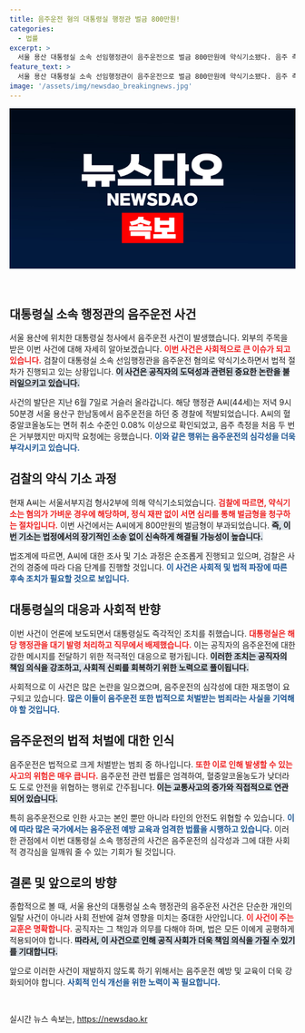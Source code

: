 ```yaml
---
title: 음주운전 혐의 대통령실 행정관 벌금 800만원!
categories:
  - 법률
excerpt: >
  서울 용산 대통령실 소속 선임행정관이 음주운전으로 벌금 800만원에 약식기소됐다. 음주 측정을 거부하다가 결국 면허 취소 수준으로 확인된 A씨의 충격적인 행보에 정치권이 술렁이고 있다!
feature_text: >
  서울 용산 대통령실 소속 선임행정관이 음주운전으로 벌금 800만원에 약식기소됐다. 음주 측정을 거부하다가 결국 면허 취소 수준으로 확인된 A씨의 충격적인 행보에 정치권이 술렁이고 있다!
image: '/assets/img/newsdao_breakingnews.jpg'
---
```


<p><img src="/assets/img/newsdao_breakingnews.jpg" alt="firstkoreanews 속보" /></p>

<p data-ke-size="size16">&nbsp;</p>

<h2 data-ke-size="size26">대통령실 소속 행정관의 음주운전 사건</h2>

<p data-ke-size="size16">서울 용산에 위치한 대통령실 청사에서 음주운전 사건이 발생했습니다. 외부의 주목을 받은 이번 사건에 대해 자세히 알아보겠습니다. <b><span style="color: #ee2323;">이번 사건은 사회적으로 큰 이슈가 되고 있습니다.</span></b> 검찰이 대통령실 소속 선임행정관을 음주운전 혐의로 약식기소하면서 법적 절차가 진행되고 있는 상황입니다. <b><span style="background-color: #21538527;">이 사건은 공직자의 도덕성과 관련된 중요한 논란을 불러일으키고 있습니다.</span></b> </p>

<p data-ke-size="size16">사건의 발단은 지난 6월 7일로 거슬러 올라갑니다. 해당 행정관 A씨(44세)는 저녁 9시 50분경 서울 용산구 한남동에서 음주운전을 하던 중 경찰에 적발되었습니다. A씨의 혈중알코올농도는 면허 취소 수준인 0.08% 이상으로 확인되었고, 음주 측정을 처음 두 번은 거부했지만 마지막 요청에는 응했습니다. <b><span style="color: #1a5490;">이와 같은 행위는 음주운전의 심각성을 더욱 부각시키고 있습니다.</span></b> </p>

<h2 data-ke-size="size26">검찰의 약식 기소 과정</h2>

<p data-ke-size="size16">현재 A씨는 서울서부지검 형사2부에 의해 약식기소되었습니다. <b><span style="color: #ee2323;">검찰에 따르면, 약식기소는 혐의가 가벼운 경우에 해당하며, 정식 재판 없이 서면 심리를 통해 벌금형을 청구하는 절차입니다.</span></b> 이번 사건에서는 A씨에게 800만원의 벌금형이 부과되었습니다. <b><span style="background-color: #21538527;">즉, 이번 기소는 법정에서의 장기적인 소송 없이 신속하게 해결될 가능성이 높습니다.</span></b> </p>

<p data-ke-size="size16">법조계에 따르면, A씨에 대한 조사 및 기소 과정은 순조롭게 진행되고 있으며, 검찰은 사건의 경중에 따라 다음 단계를 진행할 것입니다. <b><span style="color: #1a5490;">이 사건은 사회적 및 법적 파장에 따른 후속 조치가 필요할 것으로 보입니다.</span></b> </p>

<h2 data-ke-size="size26">대통령실의 대응과 사회적 반향</h2>

<p data-ke-size="size16">이번 사건이 언론에 보도되면서 대통령실도 즉각적인 조치를 취했습니다. <b><span style="color: #ee2323;">대통령실은 해당 행정관을 대기 발령 처리하고 직무에서 배제했습니다.</span></b> 이는 공직자의 음주운전에 대한 강한 메시지를 전달하기 위한 적극적인 대응으로 평가됩니다. <b><span style="background-color: #21538527;">이러한 조치는 공직자의 책임 의식을 강조하고, 사회적 신뢰를 회복하기 위한 노력으로 풀이됩니다.</span></b> </p>

<p data-ke-size="size16">사회적으로 이 사건은 많은 논란을 일으켰으며, 음주운전의 심각성에 대한 재조명이 요구되고 있습니다. <b><span style="color: #1a5490;">많은 이들이 음주운전 또한 법적으로 처벌받는 범죄라는 사실을 기억해야 할 것입니다.</span></b> </p>

<h2 data-ke-size="size26">음주운전의 법적 처벌에 대한 인식</h2>

<p data-ke-size="size16">음주운전은 법적으로 크게 처벌받는 범죄 중 하나입니다. <b><span style="color: #ee2323;">또한 이로 인해 발생할 수 있는 사고의 위험은 매우 큽니다.</span></b> 음주운전 관련 법률은 엄격하여, 혈중알코올농도가 낮더라도 도로 안전을 위협하는 행위로 간주됩니다. <b><span style="background-color: #21538527;">이는 교통사고의 증가와 직접적으로 연관되어 있습니다.</span></b> </p>

<p data-ke-size="size16">특히 음주운전으로 인한 사고는 본인 뿐만 아니라 타인의 안전도 위협할 수 있습니다. <b><span style="color: #1a5490;">이에 따라 많은 국가에서는 음주운전 예방 교육과 엄격한 법률을 시행하고 있습니다.</span></b> 이러한 관점에서 이번 대통령실 소속 행정관의 사건은 음주운전의 심각성과 그에 대한 사회적 경각심을 일깨워 줄 수 있는 기회가 될 것입니다.</p>

<h2 data-ke-size="size26">결론 및 앞으로의 방향</h2>

<p data-ke-size="size16">종합적으로 볼 때, 서울 용산의 대통령실 소속 행정관의 음주운전 사건은 단순한 개인의 일탈 사건이 아니라 사회 전반에 걸쳐 영향을 미치는 중대한 사안입니다. <b><span style="color: #ee2323;">이 사건이 주는 교훈은 명확합니다.</span></b> 공직자는 그 책임과 의무를 다해야 하며, 법은 모든 이에게 공평하게 적용되어야 합니다. <b><span style="background-color: #21538527;">따라서, 이 사건으로 인해 공직 사회가 더욱 책임 의식을 가질 수 있기를 기대합니다.</span></b> </p>

<p data-ke-size="size16">앞으로 이러한 사건이 재발하지 않도록 하기 위해서는 음주운전 예방 및 교육이 더욱 강화되어야 합니다. <b><span style="color: #1a5490;">사회적 인식 개선을 위한 노력이 꼭 필요합니다.</span></b> </p>

<p data-ke-size="size16">&nbsp;</p>
실시간 뉴스 속보는, <a href="https://newsdao.kr" rel="dofollow">https://newsdao.kr</a>


